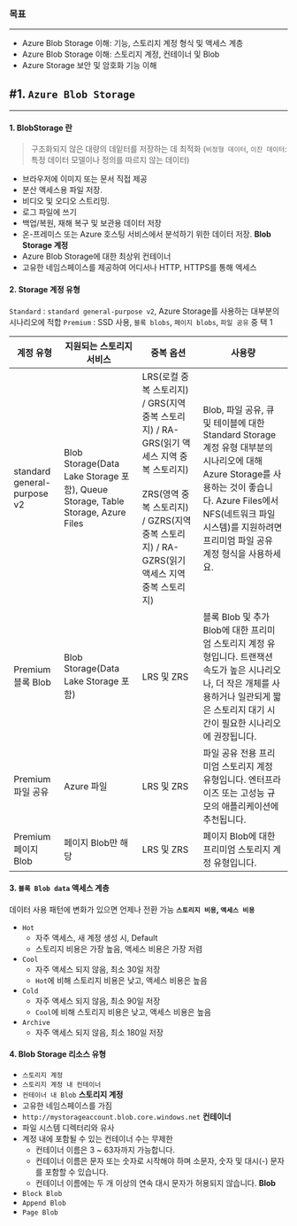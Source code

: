 ### 목표
---
- Azure Blob Storage 이해: 기능, 스토리지 계정 형식 및 액세스 계층
- Azure Blob Storage 이해: 스토리지 계정, 컨테이너 및 Blob
- Azure Storage 보안 및 암호화 기능 이해
## #1. `Azure Blob Storage`
---
#### 1. BlobStorage 란
> 구조화되지 않은 대량의 데잍터를 저장하는 데 최적화 (`비정형 데이터`, `이진 데이터`: 특정 데이터 모델이나 정의를 따르지 않는 데이터)

- 브라우저에 이미지 또는 문서 직접 제공
- 분산 액세스용 파일 저장.
- 비디오 및 오디오 스트리밍.
- 로그 파일에 쓰기
- 백업/복원, 재해 복구 및 보관용 데이터 저장
- 온-프레미스 또는 Azure 호스팅 서비스에서 분석하기 위한 데이터 저장.
**Blob Storage 계정**
- Azure Blob Storage에 대한 최상위 컨테이너
- 고유한 네임스페이스를 제공하여 어디서나 HTTP, HTTPS를 통해 엑세스

#### 2. Storage 계정 유형
`Standard` : `standard general-purpose v2`, Azure Storage를 사용하는 대부분의 시나리오에 적합
`Premium` : SSD 사용, `블록 blobs`, `페이지 blobs`, `파일 공유` 중 택 1

| 계정 유형                       | 지원되는 스토리지 서비스                                                                 | 중복 옵션                                                                                                                                    | 사용량                                                                                                                                                       |
| --------------------------- | ----------------------------------------------------------------------------- | ---------------------------------------------------------------------------------------------------------------------------------------- | --------------------------------------------------------------------------------------------------------------------------------------------------------- |
| standard general-purpose v2 | Blob Storage(Data Lake Storage 포함), Queue Storage, Table Storage, Azure Files | LRS(로컬 중복 스토리지) / GRS(지역 중복 스토리지) / RA-GRS(읽기 액세스 지역 중복 스토리지)  <br>  <br>ZRS(영역 중복 스토리지) / GZRS(지역 중복 스토리지) / RA-GZRS(읽기 액세스 지역 중복 스토리지) | Blob, 파일 공유, 큐 및 테이블에 대한 Standard Storage 계정 유형 대부분의 시나리오에 대해 Azure Storage를 사용하는 것이 좋습니다. Azure Files에서 NFS(네트워크 파일 시스템)를 지원하려면 프리미엄 파일 공유 계정 형식을 사용하세요. |
| Premium <br>블록 Blob         | Blob Storage(Data Lake Storage 포함)                                            | LRS 및 ZRS                                                                                                                                | 블록 Blob 및 추가 Blob에 대한 프리미엄 스토리지 계정 유형입니다. 트랜잭션 속도가 높은 시나리오나, 더 작은 개체를 사용하거나 일관되게 짧은 스토리지 대기 시간이 필요한 시나리오에 권장됩니다.                                          |
| Premium <br>파일 공유           | Azure 파일                                                                      | LRS 및 ZRS                                                                                                                                | 파일 공유 전용 프리미엄 스토리지 계정 유형입니다. 엔터프라이즈 또는 고성능 규모의 애플리케이션에 추천됩니다.                                                                                             |
| Premium <br>페이지 Blob        | 페이지 Blob만 해당                                                                  | LRS 및 ZRS                                                                                                                                | 페이지 Blob에 대한 프리미엄 스토리지 계정 유형입니다.                                                                                                                          |
#### 3. `블록 Blob data` 액세스 계층
데이터 사용 패턴에 변화가 있으면 언제나 전환 가능
**`스토리지 비용`, `액세스 비용`**
- `Hot`
	- 자주 액세스, 새 계정 생성 시, Default
	- 스토리지 비용은 가장 높음, 액세스 비용은 가장 저렴
- `Cool`
	- 자주 액세스 되지 않음, 최소 30일 저장
	- `Hot`에 비해 스토리지 비용은 낮고, 액세스 비용은 높음
- `Cold`
	- 자주 액세스 되지 않음, 최소 90일 저장
	- `Cool`에 비해 스토리지 비용은 낮고, 액세스 비용은 높음
- `Archive`
	- 자주 액세스 되지 않음, 최소 180일 저장
#### 4. Blob Storage 리소스 유형
- `스토리지 계정`
- `스토리지 계정 내 컨테이너`
- `컨테이너 내 Blob`
**스토리지 계정**
- 고유한 네임스페이스를 가짐
- `http://mystorageaccount.blob.core.windows.net`
**컨테이너**
- 파일 시스템 디렉터리와 유사
- 계정 내에 포함될 수 있는 컨테이너 수는 무제한
	- 컨테이너 이름은 3 ~ 63자까지 가능합니다.
	- 컨테이너 이름은 문자 또는 숫자로 시작해야 하며 소문자, 숫자 및 대시(-) 문자를 포함할 수 있습니다.
	- 컨테이너 이름에는 두 개 이상의 연속 대시 문자가 허용되지 않습니다.
**Blob**
- `Block Blob`
- `Append Blob`
- `Page Blob`